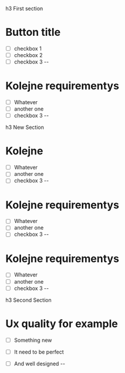 h3 First section 

# Button title  
- [ ] checkbox 1  
- [ ] checkbox 2 
- [ ] checkbox 3 
-- 

# Kolejne requirementys 
- [ ] Whatever 
- [ ] another one  
- [ ] checkbox 3 
-- 

h3 New Section  

# Kolejne  
- [ ] Whatever 
- [ ] another one  
- [ ] checkbox 3 
-- 

# Kolejne requirementys 
- [ ] Whatever 
- [ ] another one  
- [ ] checkbox 3 
-- 

# Kolejne requirementys 
- [ ] Whatever 
- [ ] another one  
- [ ] checkbox 3 
-- 

h3 Second Section

# Ux  quality for example 
- [ ] Something new 
- [ ] It need to be perfect 
- [ ] And well designed 
-- 









